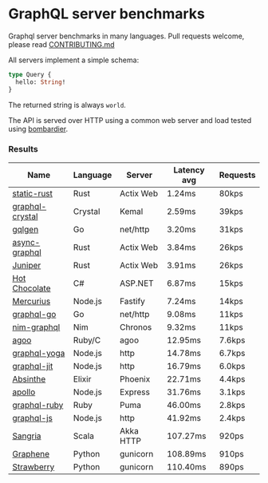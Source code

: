<!-- README.md is generated from README.ecr, do not edit -->

# GraphQL server benchmarks

Graphql server benchmarks in many languages. Pull requests welcome, please read [CONTRIBUTING.md](CONTRIBUTING.md)

All servers implement a simple schema:

```graphql
type Query {
  hello: String!
}
```

The returned string is always `world`.

The API is served over HTTP using a common web server and load tested using [bombardier](https://github.com/codesenberg/bombardier).

### Results

| Name                          | Language      | Server          | Latency avg      | Requests      |
| ----------------------------  | ------------- | --------------- | ---------------- | ------------- |
| [static-rust](https://actix.rs/) | Rust | Actix Web | 1.24ms | 80kps |
| [graphql-crystal](https://github.com/graphql-crystal/graphql) | Crystal | Kemal | 2.59ms | 39kps |
| [gqlgen](https://github.com/99designs/gqlgen) | Go | net/http | 3.20ms | 31kps |
| [async-graphql](https://github.com/async-graphql/async-graphql) | Rust | Actix Web | 3.84ms | 26kps |
| [Juniper](https://github.com/graphql-rust/juniper) | Rust | Actix Web | 3.91ms | 26kps |
| [Hot Chocolate](https://github.com/ChilliCream/hotchocolate) | C# | ASP.NET | 6.87ms | 15kps |
| [Mercurius](https://github.com/mercurius-js/mercurius) | Node.js | Fastify | 7.24ms | 14kps |
| [graphql-go](https://github.com/graphql-go/graphql) | Go | net/http | 9.08ms | 11kps |
| [nim-graphql](https://github.com/status-im/nim-graphql) | Nim | Chronos | 9.32ms | 11kps |
| [agoo](https://github.com/ohler55/agoo) | Ruby/C | agoo | 12.95ms | 7.6kps |
| [graphql-yoga](https://github.com/dotansimha/graphql-yoga) | Node.js | http | 14.78ms | 6.7kps |
| [graphql-jit](https://github.com/zalando-incubator/graphql-jit) | Node.js | http | 16.79ms | 6.0kps |
| [Absinthe](https://github.com/absinthe-graphql/absinthe) | Elixir | Phoenix | 22.71ms | 4.4kps |
| [apollo](https://github.com/apollographql/apollo-server) | Node.js | Express | 31.76ms | 3.1kps |
| [graphql-ruby](https://github.com/rmosolgo/graphql-ruby) | Ruby | Puma | 46.00ms | 2.8kps |
| [graphql-js](https://github.com/graphql/graphql-js) | Node.js | http | 41.92ms | 2.4kps |
| [Sangria](https://github.com/sangria-graphql/sangria) | Scala | Akka HTTP | 107.27ms | 920ps |
| [Graphene](https://github.com/graphql-python/graphene) | Python | gunicorn | 108.89ms | 910ps |
| [Strawberry](https://github.com/strawberry-graphql/strawberry) | Python | gunicorn | 110.40ms | 890ps |
